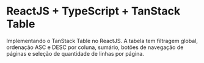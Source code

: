 # ReactJS + TypeScript + TanStack Table

Implementando o TanStack Table no ReactJS.
A tabela tem filtragem global, ordenação ASC e DESC por coluna, sumário, botões de navegação de páginas e seleção de quantidade de linhas por página.
